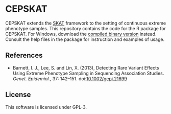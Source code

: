 # CEPSKAT

CEPSKAT extends the [SKAT](https://github.com/lin-lab/SKAT) framework to the setting of continuous extreme phenotype samples. This repository contains the code for the R package for CEPSKAT. For Windows, download the [compiled binary version](https://content.sph.harvard.edu/xlin/dat/CEPSKAT_1.0.zip) instead. Consult the help files in the package for instruction and examples of usage.

## References

+ Barnett, I. J., Lee, S. and Lin, X. (2013), Detecting Rare Variant Effects Using Extreme Phenotype Sampling in Sequencing Association Studies. *Genet. Epidemiol.*, 37: 142–151. doi:[10.1002/gepi.21699](https://doi.org/10.1002/gepi.21699)

## License

This software is licensed under GPL-3.
